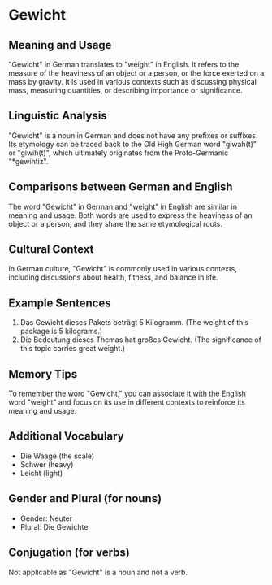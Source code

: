 # Gewicht
## Meaning and Usage
"Gewicht" in German translates to "weight" in English. It refers to the measure of the heaviness of an object or a person, or the force exerted on a mass by gravity. It is used in various contexts such as discussing physical mass, measuring quantities, or describing importance or significance.

## Linguistic Analysis
"Gewicht" is a noun in German and does not have any prefixes or suffixes. Its etymology can be traced back to the Old High German word "giwah(t)" or "giwih(t)", which ultimately originates from the Proto-Germanic "*gewihtiz".

## Comparisons between German and English
The word "Gewicht" in German and "weight" in English are similar in meaning and usage. Both words are used to express the heaviness of an object or a person, and they share the same etymological roots.

## Cultural Context
In German culture, "Gewicht" is commonly used in various contexts, including discussions about health, fitness, and balance in life.

## Example Sentences
1. Das Gewicht dieses Pakets beträgt 5 Kilogramm. (The weight of this package is 5 kilograms.)
2. Die Bedeutung dieses Themas hat großes Gewicht. (The significance of this topic carries great weight.)

## Memory Tips
To remember the word "Gewicht," you can associate it with the English word "weight" and focus on its use in different contexts to reinforce its meaning and usage.

## Additional Vocabulary
- Die Waage (the scale)
- Schwer (heavy)
- Leicht (light)

## Gender and Plural (for nouns)
- Gender: Neuter
- Plural: Die Gewichte

## Conjugation (for verbs)
Not applicable as "Gewicht" is a noun and not a verb.